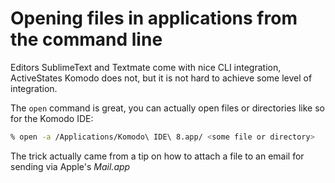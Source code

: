 # Opening files in applications from the command line

Editors SublimeText and Textmate come with nice CLI integration, ActiveStates Komodo does not, but it is not hard to achieve some level of integration.

The `open` command is great, you can actually open files or directories like so for the Komodo IDE:

```bash
% open -a /Applications/Komodo\ IDE\ 8.app/ <some file or directory>
```

The trick actually came from a tip on how to attach a file to an email for sending via Apple's *Mail.app*